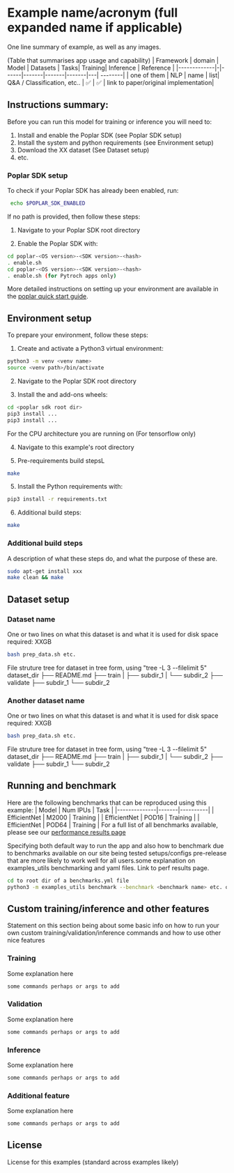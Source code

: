 # Example name/acronym (full expanded name if applicable)
One line summary of example, as well as any images.

(Table that summarises app usage and capability)
| Framework | domain | Model | Datasets | Tasks| Training| Inference | Reference |
|-------------|-|------|-------|-------|-------|---| --------|
| one of them | NLP | name | list| Q&A / Classification, etc.. | ✅  | ✅ | link to paper/original implementation|

## Instructions summary: 
Before you can run this model for training or inference you will need to:

1. Install and enable the Poplar SDK (see Poplar SDK setup)
2. Install the system and python requirements (see Environment setup)
3. Download the XX dataset (See Dataset setup)
4. etc.

### Poplar SDK setup
To check if your Poplar SDK has already been enabled, run:
```bash
 echo $POPLAR_SDK_ENABLED
 ```

If no path is provided, then follow these steps:
1. Navigate to your Poplar SDK root directory

2. Enable the Poplar SDK with:
```bash 
cd poplar-<OS version>-<SDK version>-<hash>
. enable.sh
cd poplar-<OS version>-<SDK version>-<hash>
. enable.sh (for Pytroch apps only)
```


More detailed instructions on setting up your environment are available in the [poplar quick start guide](https://docs.graphcore.ai/projects/graphcloud-poplar-quick-start/en/latest/).

## Environment setup
To prepare your environment, follow these steps:

1. Create and activate a Python3 virtual environment:
```bash
python3 -m venv <venv name>
source <venv path>/bin/activate
```

2. Navigate to the Poplar SDK root directory

3. Install the <Framework> and <Additional for framework> add-ons wheels:
```bash
cd <poplar sdk root dir>
pip3 install ...
pip3 install ...
```
For the CPU architecture you are running on (For tensorflow only)

4. Navigate to this example's root directory

5. Pre-requirements build stepsL
```bash
make
```

5. Install the Python requirements with:
```bash
pip3 install -r requirements.txt
```

6. Additional build steps:
```bash
make
```


### Additional build steps
A description of what these steps do, and what the purpose of these are.
```bash
sudo apt-get install xxx
make clean && make
```

## Dataset setup

### Dataset name
One or two lines on what this dataset is and what it is used for
disk space required: XXGB
```bash
bash prep_data.sh etc.
```
File struture tree for dataset in tree form, using "tree -L 3 --filelimit 5"
dataset_dir
├── README.md
├── train
|   ├── subdir_1
|   └── subdir_2
├── validate
    ├── subdir_1
    └── subdir_2

### Another dataset name
One or two lines on what this dataset is and what it is used for
disk space required: XXGB
```bash
bash prep_data.sh etc.
```
File struture tree for dataset in tree form, using "tree -L 3 --filelimit 5"
dataset_dir
├── README.md
├── train
|   ├── subdir_1
|   └── subdir_2
├── validate
    ├── subdir_1
    └── subdir_2


## Running and benchmark

Here are the following benchmarks that can be reproduced using this example:
| Model	| Num IPUs | Task |
|--------------|-------|----------|
| EfficientNet | M2000 | Training |
| EfficientNet | POD16 | Training |
| EfficientNet | POD64 | Training |
For a full list of all benchmarks available, please see our [performance results page](https://www.graphcore.ai/performance-results)

Specifying both default way to run the app and also how to benchmark due to benchmarks available on our site being tested setups/configs pre-release that are more likely to work well for all users.some explanation on examples_utils benchmarking and yaml files. Link to perf results page.
```bash
cd to root dir of a benchmarks.yml file
python3 -m examples_utils benchmark --benchmark <benchmark name> etc. or simpler commands
```

## Custom training/inference and other features
Statement on this section being about some basic info on how to run your own custom training/validation/inference commands and how to use other nice features

### Training
Some explanation here
```bash
some commands perhaps or args to add
```

### Validation
Some explanation here
```bash
some commands perhaps or args to add
```

### Inference
Some explanation here
```bash
some commands perhaps or args to add
```

### Additional feature
Some explanation here
```bash
some commands perhaps or args to add
```


## License
License for this examples (standard across examples likely)
